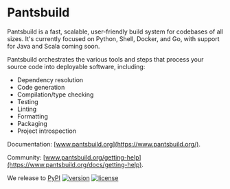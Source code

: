 # Pantsbuild

Pantsbuild is a fast, scalable, user-friendly build system for codebases of 
all sizes. It's currently focused on Python, Shell, Docker, and Go, with support for 
Java and Scala coming soon.

Pantsbuild orchestrates the various tools and steps that process your source code into deployable software, including:

* Dependency resolution
* Code generation
* Compilation/type checking
* Testing
* Linting
* Formatting
* Packaging
* Project introspection

Documentation: [www.pantsbuild.org](https://www.pantsbuild.org/).

Community: [www.pantsbuild.org/getting-help](https://www.pantsbuild.org/docs/getting-help).

We release to [PyPI](https://pypi.org/pypi)
[![version](https://img.shields.io/pypi/v/pantsbuild.pants.svg)](https://pypi.org/pypi/pantsbuild.pants)
[![license](https://img.shields.io/pypi/l/pantsbuild.pants.svg)](https://pypi.org/pypi/pantsbuild.pants)
